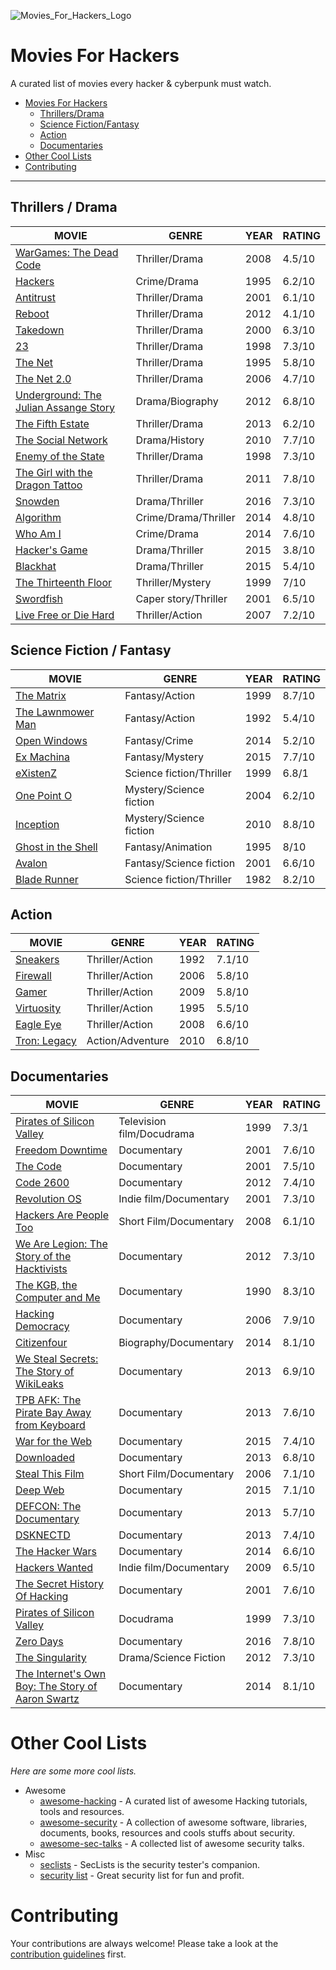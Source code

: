 ![Movies_For_Hackers_Logo](http://nikolaskama.me/content/images/2017/02/movies-for-hackers.png)

# Movies For Hackers

A curated list of movies every hacker & cyberpunk must watch.

- [Movies For Hackers](#movies-for-hackers)
	- [Thrillers/Drama](#thrillers--drama)
	- [Science Fiction/Fantasy](#science-fiction--fantasy)
	- [Action](#action)
	- [Documentaries](#documentaries)
- [Other Cool Lists](#other-cool-lists)
- [Contributing](#contributing)

- - -

## Thrillers / Drama

| MOVIE																				         | GENRE					 | YEAR | RATING |
|--------------------------------------------------------------------------------------------|---------------------------|------|--------|
| [WarGames: The Dead Code](http://www.imdb.com/title/tt0865957/)				   	         | Thriller/Drama            | 2008 | 4.5/10 |
| [Hackers](http://www.imdb.com/title/tt0113243/) 									         | Crime/Drama               | 1995 | 6.2/10 |
| [Antitrust](http://www.imdb.com/title/tt0218817/) 								         | Thriller/Drama            | 2001 | 6.1/10 |
| [Reboot](http://www.imdb.com/title/tt2090594/) 									         | Thriller/Drama            | 2012 | 4.1/10 |
| [Takedown](http://www.imdb.com/title/tt0159784/) 				   				             | Thriller/Drama            | 2000 | 6.3/10 |
| [23](http://www.imdb.com/title/tt0126765/) 										         | Thriller/Drama            | 1998 | 7.3/10 |
| [The Net](http://www.imdb.com/title/tt0113957/) 									         | Thriller/Drama            | 1995 | 5.8/10 |
| [The Net 2.0](http://www.imdb.com/title/tt0449077/) 								         | Thriller/Drama            | 2006 | 4.7/10 |
| [Underground: The Julian Assange Story](http://www.imdb.com/title/tt2357453/) 	         | Drama/Biography           | 2012 | 6.8/10 |
| [The Fifth Estate](http://www.imdb.com/title/tt1837703/) 							         | Thriller/Drama            | 2013 | 6.2/10 |
| [The Social Network](http://www.imdb.com/title/tt1285016/) 						         | Drama/History             | 2010 | 7.7/10 |
| [Enemy of the State](http://www.imdb.com/title/tt0120660/) 						         | Thriller/Drama            | 1998 | 7.3/10 |
| [The Girl with the Dragon Tattoo](http://www.imdb.com/title/tt1568346/)			         | Thriller/Drama            | 2011 | 7.8/10 |
| [Snowden](http://www.imdb.com/title/tt3774114/)									         | Drama/Thriller            | 2016 | 7.3/10 |
| [Algorithm](http://www.imdb.com/title/tt3293462/)									         | Crime/Drama/Thriller      | 2014 | 4.8/10 |
| [Who Am I](http://www.imdb.com/title/tt3042408/)									         | Crime/Drama               | 2014 | 7.6/10 |
| [Hacker's Game](http://www.imdb.com/title/tt3140724/) 							         | Drama/Thriller            | 2015 | 3.8/10 |
| [Blackhat](http://www.imdb.com/title/tt2717822/)									         | Drama/Thriller            | 2015 | 5.4/10 |
| [The Thirteenth Floor](http://www.imdb.com/title/tt0139809/) 						         | Thriller/Mystery          | 1999 | 7/10   |
| [Swordfish](http://www.imdb.com/title/tt0244244/)                                          | Caper story/Thriller      | 2001 | 6.5/10 |
| [Live Free or Die Hard](http://www.imdb.com/title/tt0337978/)                              | Thriller/Action           | 2007 | 7.2/10 |

## Science Fiction / Fantasy

| MOVIE																				         | GENRE					 | YEAR | RATING |
|--------------------------------------------------------------------------------------------|---------------------------|------|--------|
| [The Matrix](http://www.imdb.com/title/tt0133093/)								         | Fantasy/Action			 | 1999 | 8.7/10 |
| [The Lawnmower Man](http://www.imdb.com/title/tt0104692/) 						         | Fantasy/Action            | 1992 | 5.4/10 |
| [Open Windows](http://www.imdb.com/title/tt2409818/) 								         | Fantasy/Crime             | 2014 | 5.2/10 |
| [Ex Machina](http://www.imdb.com/title/tt0470752/)								         | Fantasy/Mystery           | 2015 | 7.7/10 |
| [eXistenZ](http://www.imdb.com/title/tt0120907/) 									         | Science fiction/Thriller  | 1999 | 6.8/1| |
| [One Point O](http://www.imdb.com/title/tt0317042/) 								         | Mystery/Science fiction   | 2004 | 6.2/10 |
| [Inception](http://www.imdb.com/title/tt1375666/)									         | Mystery/Science fiction   | 2010 | 8.8/10 |
| [Ghost in the Shell](http://www.imdb.com/title/tt0113568/)						         | Fantasy/Animation		 | 1995 | 8/10   |
| [Avalon](http://www.imdb.com/title/tt0267287/)                                             | Fantasy/Science fiction   | 2001 | 6.6/10 |
| [Blade Runner](http://www.imdb.com/title/tt0083658/)                                       | Science fiction/Thriller  | 1982 | 8.2/10 |

## Action

| MOVIE																				         | GENRE					 | YEAR | RATING |
|--------------------------------------------------------------------------------------------|---------------------------|------|--------|
| [Sneakers](http://www.imdb.com/title/tt0105435/) 									         | Thriller/Action           | 1992 | 7.1/10 |
| [Firewall](http://www.imdb.com/title/tt0408345/) 									         | Thriller/Action           | 2006 | 5.8/10 |
| [Gamer](http://www.imdb.com/title/tt1034032/) 									         | Thriller/Action           | 2009 | 5.8/10 |
| [Virtuosity](http://www.imdb.com/title/tt0114857/) 								         | Thriller/Action           | 1995 | 5.5/10 |
| [Eagle Eye](http://www.imdb.com/title/tt1059786/)									         | Thriller/Action           | 2008 | 6.6/10 |
| [Tron: Legacy](http://www.imdb.com/title/tt1104001/)                                       | Action/Adventure          | 2010 | 6.8/10 |

## Documentaries

| MOVIE																				         | GENRE					 | YEAR | RATING |
|--------------------------------------------------------------------------------------------|---------------------------|------|--------|
| [Pirates of Silicon Valley](http://www.imdb.com/title/tt0168122/) 				         | Television film/Docudrama | 1999 | 7.3/1  |
| [Freedom Downtime](http://www.imdb.com/title/tt0309614/) 							         | Documentary               | 2001 | 7.6/10 |
| [The Code](http://www.imdb.com/title/tt0315417/) 									         | Documentary               | 2001 | 7.5/10 |
| [Code 2600](http://www.imdb.com/title/tt1830538/) 								         | Documentary               | 2012 | 7.4/10 |
| [Revolution OS](http://www.imdb.com/title/tt0308808/) 							         | Indie film/Documentary    | 2001 | 7.3/10 |
| [Hackers Are People Too](http://www.imdb.com/title/tt1279942/) 					         | Short Film/Documentary    | 2008 | 6.1/10 |
| [We Are Legion: The Story of the Hacktivists](http://www.imdb.com/title/tt2177843/)        | Documentary               | 2012 | 7.3/10 |
| [The KGB, the Computer and Me](http://www.imdb.com/title/tt0308449/) 				         | Documentary               | 1990 | 8.3/10 |
| [Hacking Democracy](http://www.imdb.com/title/tt0808532/) 						         | Documentary               | 2006 | 7.9/10 |
| [Citizenfour](http://www.imdb.com/title/tt4044364/)								         | Biography/Documentary     | 2014 | 8.1/10 |
| [We Steal Secrets: The Story of WikiLeaks](http://www.imdb.com/title/tt1824254/) 	         | Documentary               | 2013 | 6.9/10 |
| [TPB AFK: The Pirate Bay Away from Keyboard](http://www.imdb.com/title/tt2608732/)         | Documentary               | 2013 | 7.6/10 |
| [War for the Web](http://www.imdb.com/title/tt2390367/) 							         | Documentary         	     | 2015 | 7.4/10 |
| [Downloaded](http://www.imdb.com/title/tt2033981/)								         | Documentary          	 | 2013 | 6.8/10 |
| [Steal This Film](http://www.imdb.com/title/tt1422757/) 							         | Short Film/Documentary    | 2006 | 7.1/10 |
| [Deep Web](http://www.imdb.com/title/tt3312868/) 									         | Documentary         	     | 2015 | 7.1/10 |
| [DEFCON: The Documentary](http://www.imdb.com/title/tt3010462/) 					         | Documentary         	     | 2013 | 5.7/10 |
| [DSKNECTD](http://www.imdb.com/title/tt2417174/)									         | Documentary         	     | 2013 | 7.4/10 |
| [The Hacker Wars](http://www.imdb.com/title/tt4047350/)							         | Documentary         	     | 2014 | 6.6/10 |
| [Hackers Wanted](http://www.imdb.com/title/tt2292707/) 							         | Indie film/Documentary    | 2009 | 6.5/10 |
| [The Secret History Of Hacking](http://www.imdb.com/title/tt2335921/) 			         | Documentary               | 2001 | 7.6/10 |
| [Pirates of Silicon Valley](http://www.imdb.com/title/tt0168122/) 				         | Docudrama            	 | 1999 | 7.3/10 |
| [Zero Days](http://www.imdb.com/title/tt5446858/)									         | Documentary           	 | 2016 | 7.8/10 |
| [The Singularity](http://www.imdb.com/title/tt2073120/)							         | Drama/Science Fiction     | 2012 | 7.3/10 |
| [The Internet's Own Boy: The Story of Aaron Swartz](http://www.imdb.com/title/tt3268458/)	 | Documentary     	         | 2014 | 8.1/10 |


# Other Cool Lists

*Here are some more cool lists.*

* Awesome
	* [awesome-hacking](https://github.com/carpedm20/awesome-hacking) - A curated list of awesome Hacking tutorials, tools and resources.
    * [awesome-security](https://github.com/sbilly/awesome-security) - A collection of awesome software, libraries, documents, books, resources and cools stuffs about security.
    * [awesome-sec-talks](https://github.com/PaulSec/awesome-sec-talks) - A collected list of awesome security talks.
* Misc
    * [seclists](https://github.com/danielmiessler/SecLists) - SecLists is the security tester's companion.
    * [security list](https://github.com/zbetcheckin/Security_list) - Great security list for fun and profit.

# Contributing

Your contributions are always welcome! Please take a look at the [contribution guidelines](https://github.com/k4m4/movies-for-hackers/blob/master/CONTRIBUTING.md) first.

